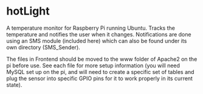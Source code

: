 # hotLight

A temperature monitor for Raspberry Pi running Ubuntu. Tracks the temperature and notifies the user when it changes. Notifications are done using an SMS module (included here) which can also be found under its own directory (SMS_Sender).

The files in Frontend should be moved to the www folder of Apache2 on the pi before use. See each file for more setup information (you will need MySQL set up on the pi, and will need to create a specific set of tables and plug the sensor into specific GPIO pins for it to work properly in its current state).
